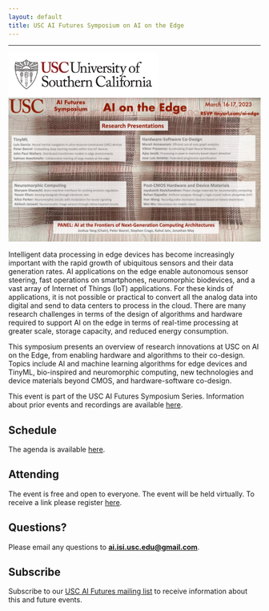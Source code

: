 ```yaml
---
layout: default
title: USC AI Futures Symposium on AI on the Edge
---
```

---

<img src="images/usc-logo.jpg" alt="USC" width="300" />


<img src="images/AI-on-the-Edge-Symposium-Flier.jpg" alt="AI-on-the-Edge-Symposium-Flier" width="1000" />


Intelligent data processing in edge devices has become increasingly important with the rapid growth of ubiquitous sensors and their data generation rates.  AI applications on the edge enable autonomous sensor steering, fast operations on smartphones, neuromorphic biodevices, and a vast array of Internet of Things (IoT) applications.  For these kinds of applications, it is not possible or practical to convert all the analog data into digital and send to data centers to process in the cloud.  There are many research challenges in terms of the design of algorithms and hardware required to support AI on the edge in terms of real-time processing at greater scale, storage capacity, and reduced energy consumption.
 
This symposium presents an overview of research innovations at USC on AI on the Edge, from enabling hardware and algorithms to their co-design.  Topics include AI and machine learning algorithms for edge devices and TinyML, bio-inspired and neuromorphic computing, new technologies and device materials beyond CMOS, and hardware-software co-design.
 
This event is part of the USC AI Futures Symposium Series. Information about prior events and recordings are available [here](./events).

## Schedule

The  agenda is available [here](./schedule).

## Attending

The event is free and open to everyone.  The event will be held virtually.  To receive a link please register [here](./register).

## Questions?

Please email any questions to **ai.isi.usc.edu@gmail.com**.

## Subscribe

Subscribe to our [USC AI Futures mailing list](https://mailman.isi.edu/mailman/listinfo/usc-ai-futures-events) to receive information about this and future events.
